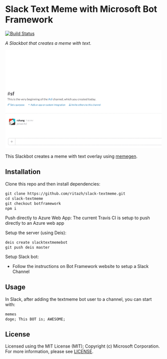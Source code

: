 # Slack Text Meme with Microsoft Bot Framework
[![Build Status](https://travis-ci.org/ritazh/slack-textmeme.svg?branch=master)](https://travis-ci.org/ritazh/slack-textmeme)

_A Slackbot that creates a meme with text_.

![Slack Text Meme Demo](textmeme.gif)

This Slackbot creates a meme with text overlay using [memegen](http://memegen.link).

## Installation

Clone this repo and then install dependencies:

    git clone https://github.com/ritazh/slack-textmeme.git
    cd slack-textmeme
    git checkout botframework
    npm i

Push directly to Azure Web App:
    The current Travis CI is setup to push directly to an Azure web app
    
Setup the server (using Deis):

    deis create slacktextmemebot
    git push deis master


Setup Slack bot:
* Follow the instructions on Bot Framework website to setup a Slack Channel

## Usage

In Slack, after adding the textmeme bot user to a channel, you can start with:

    memes
    doge; This BOT is; AWESOME;


## License
Licensed using the MIT License (MIT); Copyright (c) Microsoft Corporation. For more information, please see [LICENSE](LICENSE).
